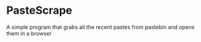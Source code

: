 # PasteScrape
A simple program that grabs all the recent pastes from pastebin and opens them in a browser
